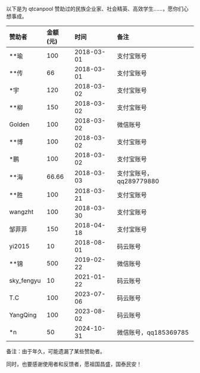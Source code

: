 以下是为 qtcanpool 赞助过的民族企业家、社会精英、高效学生……，愿你们心想事成。

|赞助者|金额(元)|时间|备注|
|:---|:---|:---|:---|
|**瑜|100|2018-03-01|支付宝账号|
|**传|66|2018-03-01|支付宝账号|
|*宇|120|2018-03-02|支付宝账号|
|**柳|150|2018-03-02|支付宝账号|
|Golden|100|2018-03-02|微信账号|
|**博|100|2018-03-02|支付宝账号|
|*鹏|100|2018-03-02|支付宝账号|
|**海|66.66|2018-03-03|支付宝账号，qq289779880|
|**胜|100|2018-03-21|支付宝账号|
|wangzht|100|2018-03-30|支付宝账号|
|邹菲菲|150|2018-04-18|支付宝账号|
|yi2015|10|2018-08-01|码云账号|
|**锦|500|2019-02-22|微信账号|
|sky_fengyu|10|2021-01-22|码云账号|
|T.C|100|2023-07-06|码云账号|
|YangQing|100|2023-08-02|码云账号|
|*n|50|2024-10-31|微信账号，qq185369785|

备注：由于年久，可能遗漏了某些赞助者。

同时，也要感谢使用者和反馈者，愿祖国昌盛，国泰民安！

